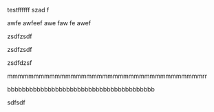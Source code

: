 testffffff
szad
f

awfe
awfeef
awe
faw
fe
awef


zsdfzsdf


zsdfzsdf

zsdfdzsf


mmmmmmmmmmmmmmmmmmmmmmmmmmmmmmmmmmmmmrr

bbbbbbbbbbbbbbbbbbbbbbbbbbbbbbbbbbbbbbbb


sdfsdf